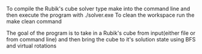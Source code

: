 To compile the Rubik's cube solver type make into the command line and then execute the program with ./solver.exe
To clean the workspace run the make clean command

The goal of the program is to take in a Rubik's cube from input(either file or from command line) and then bring the 
cube to it's solution state using BFS and virtual rotations